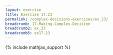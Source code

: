 ```yaml
---
layout: exercise
title: Exercise 17.23
permalink: /complex-decisions-exercises/ex_23/
breadcrumb: 17-Making-Complex-Decision
breadcrumb2: ex_23
breadcrumb5: ex17.23
---
```


{% include mathjax_support %}

